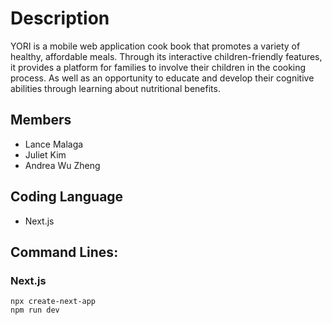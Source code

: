# Description
YORI is a mobile web application cook book that promotes a variety of healthy, affordable meals. Through its interactive children-friendly features,  it provides a platform for families to involve their children in the cooking process. As well as an opportunity to educate and develop their cognitive abilities through learning about nutritional benefits.

## Members
- Lance Malaga
- Juliet Kim
- Andrea Wu Zheng

## Coding Language
- Next.js

## Command Lines:

### Next.js
```
npx create-next-app
npm run dev
```